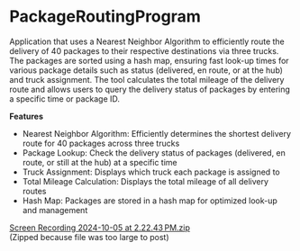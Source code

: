 # PackageRoutingProgram

Application that uses a Nearest Neighbor Algorithm to efficiently route the delivery of 40 packages to their respective destinations via three trucks. The packages are sorted using a hash map, ensuring fast look-up times for various package details such as status (delivered, en route, or at the hub) and truck assignment. The tool calculates the total mileage of the delivery route and allows users to query the delivery status of packages by entering a specific time or package ID.

**Features**
- Nearest Neighbor Algorithm: Efficiently determines the shortest delivery route for 40 packages across three trucks
- Package Lookup: Check the delivery status of packages (delivered, en route, or still at the hub) at a specific time
- Truck Assignment: Displays which truck each package is assigned to
- Total Mileage Calculation: Displays the total mileage of all delivery routes
- Hash Map: Packages are stored in a hash map for optimized look-up and management

[Screen Recording 2024-10-05 at 2.22.43 PM.zip](https://github.com/user-attachments/files/17267229/Screen.Recording.2024-10-05.at.2.22.43.PM.zip)</br>
(Zipped because file was too large to post)
